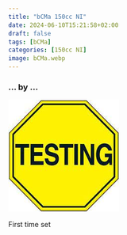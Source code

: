 ```yaml
---
title: "bCMa 150cc NI"
date: 2024-06-10T15:21:58+02:00
draft: false
tags: [bCMa]
categories: [150cc NI]
image: bCMa.webp
---
```

### ... by ...
![Nothing there](testing.jpg)

First time set